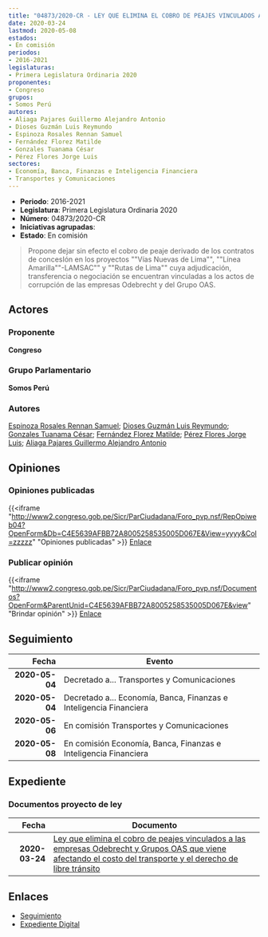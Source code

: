 ```yaml
---
title: "04873/2020-CR - LEY QUE ELIMINA EL COBRO DE PEAJES VINCULADOS A LAS EMPRESAS ODEBRECHT Y GRUPO OAS QUE VIENE AFECTANDO EL COSTO DEL TRANSPORTE Y EL DERECHO DE LIBRE TRÁNSITO"
date: 2020-03-24
lastmod: 2020-05-08
estados:
- En comisión
periodos:
- 2016-2021
legislaturas:
- Primera Legislatura Ordinaria 2020
proponentes:
- Congreso
grupos:
- Somos Perú
autores:
- Aliaga Pajares Guillermo Alejandro Antonio
- Dioses Guzmán Luis Reymundo
- Espinoza Rosales Rennan Samuel
- Fernández Florez Matilde
- Gonzales Tuanama César
- Pérez Flores Jorge Luis
sectores:
- Economía, Banca, Finanzas e Inteligencia Financiera
- Transportes y Comunicaciones
---
```

- **Periodo**: 2016-2021
- **Legislatura**: Primera Legislatura Ordinaria 2020
- **Número**: 04873/2020-CR
- **Iniciativas agrupadas**: 
- **Estado**: En comisión

> Propone dejar sin efecto el cobro de peaje derivado de los contratos de concesIón en los proyectos ""Vías Nuevas de Lima"", ""Línea Amarilla""-LAMSAC"" y ""Rutas de Lima"" cuya adjudicación, transferencia o negociación se encuentran vinculadas a los actos de corrupción de las empresas Odebrecht y del Grupo OAS.


## Actores

### Proponente

**Congreso**

### Grupo Parlamentario

**Somos Perú**

### Autores

[Espinoza Rosales Rennan Samuel](mailto:mailto:respinoza@congreso.gob.pe); [Dioses Guzmán Luis Reymundo](mailto:mailto:ldioses@congreso.gob.pe); [Gonzales Tuanama César](mailto:mailto:cgonzales@congreso.gob.pe); [Fernández Florez Matilde](mailto:mailto:mfernandez@congreso.gob.pe); [Pérez Flores Jorge Luis](mailto:mailto:jperezf@congreso.gob.pe); [Aliaga Pajares Guillermo Alejandro Antonio](mailto:mailto:galiaga@congreso.gob.pe)

## Opiniones

### Opiniones publicadas

{{<iframe "http://www2.congreso.gob.pe/Sicr/ParCiudadana/Foro_pvp.nsf/RepOpiweb04?OpenForm&Db=C4E5639AFBB72A8005258535005D067E&View=yyyy&Col=zzzzz" "Opiniones publicadas" >}}
[Enlace](http://www2.congreso.gob.pe/Sicr/ParCiudadana/Foro_pvp.nsf/RepOpiweb04?OpenForm&Db=C4E5639AFBB72A8005258535005D067E&View=yyyy&Col=zzzzz)

### Publicar opinión

{{<iframe "http://www2.congreso.gob.pe/Sicr/ParCiudadana/Foro_pvp.nsf/Documentos?OpenForm&ParentUnid=C4E5639AFBB72A8005258535005D067E&view" "Brindar opinión" >}}
[Enlace](http://www2.congreso.gob.pe/Sicr/ParCiudadana/Foro_pvp.nsf/Documentos?OpenForm&ParentUnid=C4E5639AFBB72A8005258535005D067E&view)


## Seguimiento

| Fecha | Evento |
|------:|--------|
| **2020-05-04** | Decretado a... Transportes y Comunicaciones |
| **2020-05-04** | Decretado a... Economía, Banca, Finanzas e Inteligencia Financiera |
| **2020-05-06** | En comisión Transportes y Comunicaciones |
| **2020-05-08** | En comisión Economía, Banca, Finanzas e Inteligencia Financiera |

## Expediente

### Documentos proyecto de ley

| Fecha | Documento |
|------:|-----------|
| **2020-03-24** | [Ley que elimina el cobro de peajes vinculados a las empresas Odebrecht y Grupos OAS que viene afectando el costo del transporte y el derecho de libre tránsito](http://www.leyes.congreso.gob.pe/Documentos/2016_2021/Proyectos_de_Ley_y_de_Resoluciones_Legislativas/PL04873_20200324.pdf) |

## Enlaces

- [Seguimiento](http://www2.congreso.gob.pe/Sicr/TraDocEstProc/CLProLey2016.nsf/f7fff46988ca05b1052578e100829cc7/2e123634733197c305258535006d463a?OpenDocument)
- [Expediente Digital](http://www2.congreso.gob.pe/Sicr/TraDocEstProc/Expvirt_2011.nsf/visbusqptramdoc1621/04873?opendocument)

